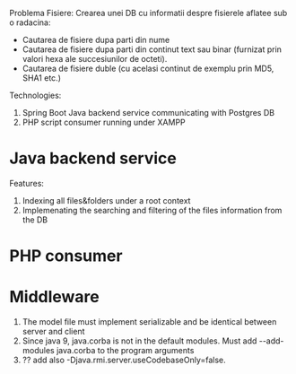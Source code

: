 Problema
Fisiere: Crearea unei DB cu informatii despre fisierele aflatee sub o radacina:
* Cautarea de fisiere dupa parti din nume
* Cautarea de fisiere dupa parti din continut text sau binar (furnizat prin valori hexa ale succesiunilor de octeti).
* Cautarea de fisiere duble (cu acelasi continut de exemplu prin MD5, SHA1 etc.)


Technologies:
1. Spring Boot Java backend service communicating with Postgres DB
2. PHP script consumer running under XAMPP


Java backend service
====================

Features:
1. Indexing all files&folders under a root context
2. Implemenating the searching and filtering of the files information from the DB




PHP consumer
============




Middleware
==========
1. The model file must implement serializable and be identical between server and client
2. Since java 9, java.corba is not in the default modules. Must add --add-modules java.corba to the program arguments
3. ?? add also -Djava.rmi.server.useCodebaseOnly=false.